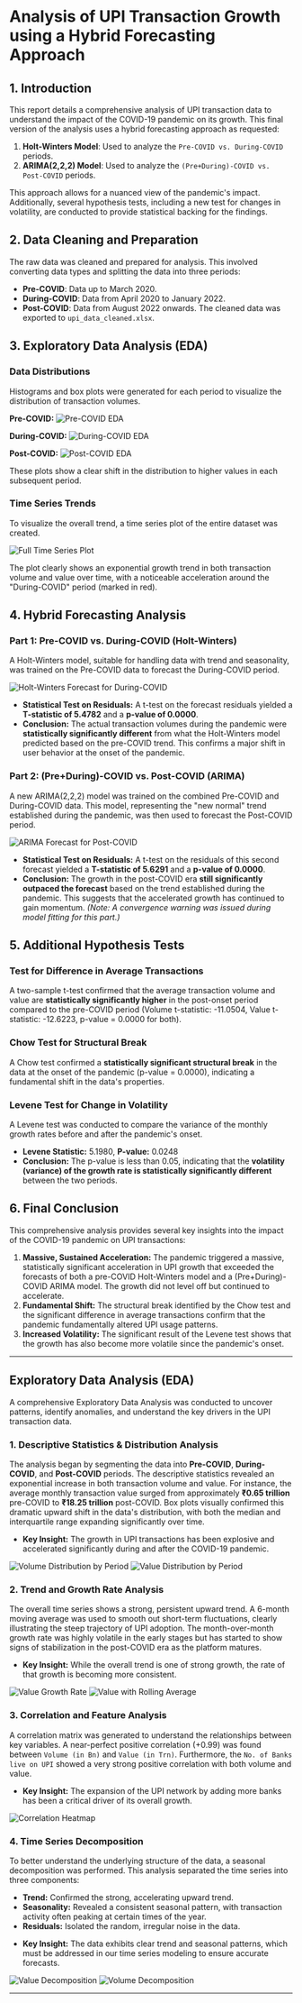 # Analysis of UPI Transaction Growth using a Hybrid Forecasting Approach

## 1. Introduction

This report details a comprehensive analysis of UPI transaction data to understand the impact of the COVID-19 pandemic on its growth. This final version of the analysis uses a hybrid forecasting approach as requested:
1.  **Holt-Winters Model**: Used to analyze the `Pre-COVID vs. During-COVID` periods.
2.  **ARIMA(2,2,2) Model**: Used to analyze the `(Pre+During)-COVID vs. Post-COVID` periods.

This approach allows for a nuanced view of the pandemic's impact. Additionally, several hypothesis tests, including a new test for changes in volatility, are conducted to provide statistical backing for the findings.

## 2. Data Cleaning and Preparation

The raw data was cleaned and prepared for analysis. This involved converting data types and splitting the data into three periods:
- **Pre-COVID**: Data up to March 2020.
- **During-COVID**: Data from April 2020 to January 2022.
- **Post-COVID**: Data from August 2022 onwards.
The cleaned data was exported to `upi_data_cleaned.xlsx`.

## 3. Exploratory Data Analysis (EDA)

### Data Distributions
Histograms and box plots were generated for each period to visualize the distribution of transaction volumes.

**Pre-COVID:**
![Pre-COVID EDA](visualizations/eda_distributions_pre-covid.png)

**During-COVID:**
![During-COVID EDA](visualizations/eda_distributions_during-covid.png)

**Post-COVID:**
![Post-COVID EDA](visualizations/eda_distributions_post-covid.png)

These plots show a clear shift in the distribution to higher values in each subsequent period.

### Time Series Trends
To visualize the overall trend, a time series plot of the entire dataset was created.

![Full Time Series Plot](visualizations/time_series_full.png)

The plot clearly shows an exponential growth trend in both transaction volume and value over time, with a noticeable acceleration around the "During-COVID" period (marked in red).

## 4. Hybrid Forecasting Analysis

### Part 1: Pre-COVID vs. During-COVID (Holt-Winters)

A Holt-Winters model, suitable for handling data with trend and seasonality, was trained on the Pre-COVID data to forecast the During-COVID period.

![Holt-Winters Forecast for During-COVID](visualizations/hw_forecast_pre-covid_vs_during-covid.png)

- **Statistical Test on Residuals:** A t-test on the forecast residuals yielded a **T-statistic of 5.4782** and a **p-value of 0.0000**.
- **Conclusion:** The actual transaction volumes during the pandemic were **statistically significantly different** from what the Holt-Winters model predicted based on the pre-COVID trend. This confirms a major shift in user behavior at the onset of the pandemic.

### Part 2: (Pre+During)-COVID vs. Post-COVID (ARIMA)

A new ARIMA(2,2,2) model was trained on the combined Pre-COVID and During-COVID data. This model, representing the "new normal" trend established during the pandemic, was then used to forecast the Post-COVID period.

![ARIMA Forecast for Post-COVID](visualizations/arima_forecast_(pre+during)-covid_vs_post-covid.png)

- **Statistical Test on Residuals:** A t-test on the residuals of this second forecast yielded a **T-statistic of 5.6291** and a **p-value of 0.0000**.
- **Conclusion:** The growth in the post-COVID era **still significantly outpaced the forecast** based on the trend established during the pandemic. This suggests that the accelerated growth has continued to gain momentum. *(Note: A convergence warning was issued during model fitting for this part.)*

## 5. Additional Hypothesis Tests

### Test for Difference in Average Transactions
A two-sample t-test confirmed that the average transaction volume and value are **statistically significantly higher** in the post-onset period compared to the pre-COVID period (Volume t-statistic: -11.0504, Value t-statistic: -12.6223, p-value = 0.0000 for both).

### Chow Test for Structural Break
A Chow test confirmed a **statistically significant structural break** in the data at the onset of the pandemic (p-value = 0.0000), indicating a fundamental shift in the data's properties.

### Levene Test for Change in Volatility
A Levene test was conducted to compare the variance of the monthly growth rates before and after the pandemic's onset.
- **Levene Statistic:** 5.1980, **P-value:** 0.0248
- **Conclusion:** The p-value is less than 0.05, indicating that the **volatility (variance) of the growth rate is statistically significantly different** between the two periods.

## 6. Final Conclusion

This comprehensive analysis provides several key insights into the impact of the COVID-19 pandemic on UPI transactions:
1.  **Massive, Sustained Acceleration:** The pandemic triggered a massive, statistically significant acceleration in UPI growth that exceeded the forecasts of both a pre-COVID Holt-Winters model and a (Pre+During)-COVID ARIMA model. The growth did not level off but continued to accelerate.
2.  **Fundamental Shift:** The structural break identified by the Chow test and the significant difference in average transactions confirm that the pandemic fundamentally altered UPI usage patterns.
3.  **Increased Volatility:** The significant result of the Levene test shows that the growth has also become more volatile since the pandemic's onset.
---

##  Exploratory Data Analysis (EDA)

A comprehensive Exploratory Data Analysis was conducted to uncover patterns, identify anomalies, and understand the key drivers in the UPI transaction data.

### 1. Descriptive Statistics & Distribution Analysis
The analysis began by segmenting the data into **Pre-COVID**, **During-COVID**, and **Post-COVID** periods. The descriptive statistics revealed an exponential increase in both transaction volume and value. For instance, the average monthly transaction value surged from approximately **₹0.65 trillion** pre-COVID to **₹18.25 trillion** post-COVID. Box plots visually confirmed this dramatic upward shift in the data's distribution, with both the median and interquartile range expanding significantly over time.

- **Key Insight:** The growth in UPI transactions has been explosive and accelerated significantly during and after the COVID-19 pandemic.

![Volume Distribution by Period](visualizations/volume_boxplot_by_period.png)
![Value Distribution by Period](visualizations/value_boxplot_by_period.png)

### 2. Trend and Growth Rate Analysis
The overall time series shows a strong, persistent upward trend. A 6-month moving average was used to smooth out short-term fluctuations, clearly illustrating the steep trajectory of UPI adoption. The month-over-month growth rate was highly volatile in the early stages but has started to show signs of stabilization in the post-COVID era as the platform matures.

- **Key Insight:** While the overall trend is one of strong growth, the rate of that growth is becoming more consistent.

![Value Growth Rate](visualizations/value_growth_rate.png)
![Value with Rolling Average](visualizations/value_rolling_average.png)

### 3. Correlation and Feature Analysis
A correlation matrix was generated to understand the relationships between key variables. A near-perfect positive correlation (+0.99) was found between `Volume (in Bn)` and `Value (in Trn)`. Furthermore, the `No. of Banks live on UPI` showed a very strong positive correlation with both volume and value.

- **Key Insight:** The expansion of the UPI network by adding more banks has been a critical driver of its overall growth.

![Correlation Heatmap](visualizations/correlation_heatmap.png)

### 4. Time Series Decomposition
To better understand the underlying structure of the data, a seasonal decomposition was performed. This analysis separated the time series into three components:

* **Trend:** Confirmed the strong, accelerating upward trend.
* **Seasonality:** Revealed a consistent seasonal pattern, with transaction activity often peaking at certain times of the year.
* **Residuals:** Isolated the random, irregular noise in the data.

- **Key Insight:** The data exhibits clear trend and seasonal patterns, which must be addressed in our time series modeling to ensure accurate forecasts.

![Value Decomposition](visualizations/value_decomposition.png)
![Volume Decomposition](visualizations/volume_decomposition.png)

---
